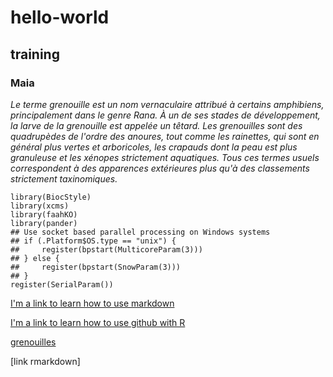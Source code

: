 # hello-world
## training
### Maia

*Le terme grenouille est un nom vernaculaire attribué à certains amphibiens, principalement dans le genre Rana. À un de ses stades de développement, la larve de la grenouille est appelée un têtard. Les grenouilles sont des quadrupèdes de l'ordre des anoures, tout comme les rainettes, qui sont en général plus vertes et arboricoles, les crapauds dont la peau est plus granuleuse et les xénopes strictement aquatiques. Tous ces termes usuels correspondent à des apparences extérieures plus qu'à des classements strictement taxinomiques.*

```
library(BiocStyle)
library(xcms)
library(faahKO)
library(pander)
## Use socket based parallel processing on Windows systems
## if (.Platform$OS.type == "unix") {
##     register(bpstart(MulticoreParam(3)))
## } else {
##     register(bpstart(SnowParam(3)))
## }
register(SerialParam())
```
[I'm a link to learn how to use markdown](https://github.com/adam-p/markdown-here/wiki/Markdown-Cheatsheet)

[I'm a link to learn how to use github with R]([https://github.com/adam-p/markdown-here/wiki/Markdown-Cheatsheet](https://happygitwithr.com/big-picture.html))

[grenouilles](https://fr.wikipedia.org/wiki/Grenouille)

    
[link rmarkdown]
